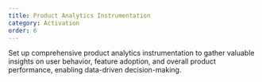 ```yaml
---
title: Product Analytics Instrumentation
category: Activation
order: 6
---
```

Set up comprehensive product analytics instrumentation to gather valuable insights on user behavior, feature adoption, and overall product performance, enabling data-driven decision-making.
